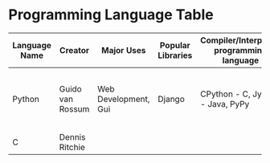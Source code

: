 # Programming Language Table

| Language Name | Creator | Major Uses | Popular Libraries | Compiler/Interpreter programming language | Jobs and Salaries |
| ------------- | ------- | ---------- | ----------------- | ----------------------------------------- | ----------------- |
| Python | Guido van Rossum | Web Development, Gui | Django | CPython - C, Jython - Java, PyPy  | Software Developent Lead - salary is based on you. |
| C | Dennis Ritchie | 
